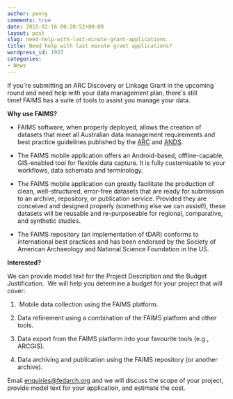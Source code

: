 ```yaml
---
author: penny
comments: true
date: 2015-02-16 00:20:52+00:00
layout: post
slug: need-help-with-last-minute-grant-applications
title: Need help with last minute grant applications?
wordpress_id: 1937
categories:
- News
---
```


If you're submitting an ARC Discovery or Linkage Grant in the upcoming round and need help with your data management plan, there's still time! FAIMS has a suite of tools to assist you manage your data.

**Why use FAIMS?**

* FAIMS software, when properly deployed, allows the creation of datasets that meet all Australian data management requirements and best practice guidelines published by the [ARC](http://www.arc.gov.au/applicants/open_access.htm) and [ANDS](http://ands.org.au/datamanagement/).

* The FAIMS mobile application offers an Android-based, offline-capable, GIS-enabled tool for flexible data capture. It is fully customisable to your workflows, data schemata and terminology.

* The FAIMS mobile application can greatly facilitate the production of clean, well-structured, error-free datasets that are ready for submission to an archive, repository, or publication service. Provided they are conceived and designed properly (something else we can assist!), these datasets will be reusable and re-purposeable for regional, comparative, and synthetic studies.

* The FAIMS repository (an implementation of tDAR) conforms to international best practices and has been endorsed by the Society of American Archaeology and National Science Foundation in the US.

**Interested?**

We can provide model text for the Project Description and the Budget Justification.  We will help you determine a budget for your project that will cover:

1.  Mobile data collection using the FAIMS platform.

2. Data refinement using a combination of the FAIMS platform and other tools.

3. Data export from the FAIMS platform into your favourite tools (e.g., ARCGIS).

4. Data archiving and publication using the FAIMS repository (or another archive).

Email enquiries@fedarch.org and we will discuss the scope of your project, provide model text for your application, and estimate the cost.
